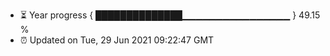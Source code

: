 - ⏳ Year progress { ██████████████▁▁▁▁▁▁▁▁▁▁▁▁▁▁▁▁ } 49.15 %
- ⏰ Updated on Tue, 29 Jun 2021 09:22:47 GMT

